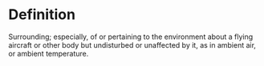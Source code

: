 # Definition

Surrounding; especially, of or pertaining to the environment about a
flying aircraft or other body but undisturbed or unaffected by it, as in
ambient air, or ambient temperature.
